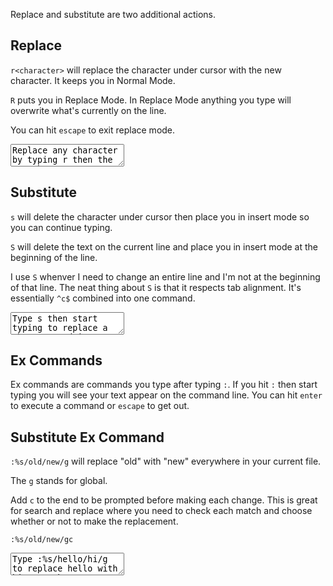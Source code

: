 Replace and substitute are two additional actions.

## Replace

`r<character>` will replace the character under cursor with the new character. It keeps you in Normal Mode.

`R` puts you in Replace Mode. In Replace Mode anything you type will overwrite what's currently on the line.

You can hit `escape` to exit replace mode.

<div><textarea>
Replace any character by typing r then the new character you want.

Enter replace my by typing R.
</textarea></div>

## Substitute

`s` will delete the character under cursor then place you in insert mode so
you can continue typing.

`S` will delete the text on the current line and place you in insert mode at
the beginning of the line.

I use `S` whenver I need to change an entire line and I'm not at the
beginning of that line. The neat thing about `S` is that it respects tab
alignment. It's essentially `^c$` combined into one command.

<div><textarea>
Type s then start typing to replace a charcter and insert new text.

  This is indented.
  Type S on this line to delete the line then enter insert mode at the
  correct indentation level.
</textarea></div>

## Ex Commands

Ex commands are commands you type after typing `:`. If you hit `:` then
start typing you will see your text appear on the command line. You can hit
`enter` to execute a command or `escape` to get out.

## Substitute Ex Command

`:%s/old/new/g` will replace "old" with "new" everywhere in your current
file.

The `g` stands for global.

Add `c` to the end to be prompted before making each change. This is great
for search and replace where you need to check each match and choose
whether or not to make the replacement.

`:%s/old/new/gc`

<div><textarea>
Type :%s/hello/hi/g to replace hello with hi everywhere.

Hello there.
</textarea></div>
